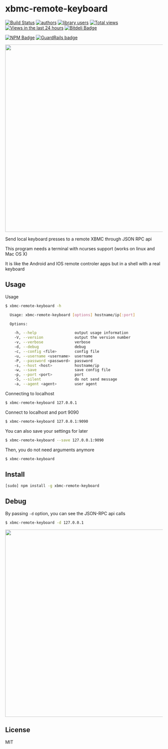 xbmc-remote-keyboard
====================

[![Build Status](https://travis-ci.org/moul/xbmc-remote-keyboard.png?branch=master)](https://travis-ci.org/moul/xbmc-remote-keyboard)
[![authors](https://sourcegraph.com/api/repos/github.com/moul/xbmc-remote-keyboard/badges/authors.png)](https://sourcegraph.com/github.com/moul/xbmc-remote-keyboard)
[![library users](https://sourcegraph.com/api/repos/github.com/moul/xbmc-remote-keyboard/badges/library-users.png)](https://sourcegraph.com/github.com/moul/xbmc-remote-keyboard)
[![Total views](https://sourcegraph.com/api/repos/github.com/moul/xbmc-remote-keyboard/counters/views.png)](https://sourcegraph.com/github.com/moul/xbmc-remote-keyboard)
[![Views in the last 24 hours](https://sourcegraph.com/api/repos/github.com/moul/xbmc-remote-keyboard/counters/views-24h.png)](https://sourcegraph.com/github.com/moul/xbmc-remote-keyboard)
[![Bitdeli Badge](https://d2weczhvl823v0.cloudfront.net/moul/xbmc-remote-keyboard/trend.png)](https://bitdeli.com/free "Bitdeli Badge")

[![NPM Badge](https://nodei.co/npm/xbmc-remote-keyboard.png?downloads=true&stars=true)](https://npmjs.org/package/xbmc-remote-keyboard) [![GuardRails badge](https://badges.production.guardrails.io/moul/xbmc-remote-keyboard.svg)](https://www.guardrails.io)

<img width="600px" src="https://raw.github.com/moul/xbmc-remote-keyboard/screenshots/images/verbose.png" /> 

Send local keyboard presses to a remote XBMC through JSON RPC api

This program needs a terminal with ncurses support (works on linux and Mac OS X)

It is like the Android and IOS remote controler apps but in a shell with a real keyboard

Usage
-----

Usage

```bash
$ xbmc-remote-keyboard -h

  Usage: xbmc-remote-keyboard [options] hostname/ip[:port]

  Options:

    -h, --help                 output usage information
    -V, --version              output the version number
    -v, --verbose              verbose
    -d, --debug                debug
    -c, --config <file>        config file
    -u, --username <username>  username
    -P, --password <password>  password
    -s, --host <host>          hostname/ip
    -w, --save                 save config file
    -p, --port <port>          port
    -S, --silent               do not send message
    -a, --agent <agent>        user agent

```

Connecting to localhost

```bash
$ xbmc-remote-keyboard 127.0.0.1
```

Connect to localhost and port 9090

```bash
$ xbmc-remote-keyboard 127.0.0.1:9090
```

You can also save your settings for later

```bash
$ xbmc-remote-keyboard --save 127.0.0.1:9090
```

Then, you do not need arguments anymore

```bash
$ xbmc-remote-keyboard
```

Install
-------

```bash
[sudo] npm install -g xbmc-remote-keyboard
```

Debug
-----

By passing `-d` option, you can see the JSON-RPC api calls

```bash
$ xbmc-remote-keyboard -d 127.0.0.1
```

<img width="600px" src="https://raw.github.com/moul/xbmc-remote-keyboard/screenshots/images/debug.png" />

License
-------

MIT
